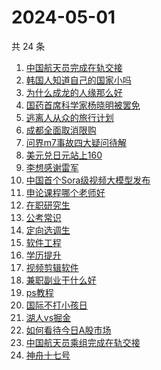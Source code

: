 # 2024-05-01

共 24 条

<!-- BEGIN -->
<!-- 最后更新时间 Wed May 01 2024 21:11:09 GMT+0800 (China Standard Time) -->

1. [中国航天员完成在轨交接](https://www.zhihu.com/search?q=%E4%B8%AD%E5%9B%BD%E8%88%AA%E5%A4%A9%E5%91%98%E5%AE%8C%E6%88%90%E5%9C%A8%E8%BD%A8%E4%BA%A4%E6%8E%A5)
1. [韩国人知道自己的国家小吗](https://www.zhihu.com/search?q=%E9%9F%A9%E5%9B%BD%E4%BA%BA%E7%9F%A5%E9%81%93%E8%87%AA%E5%B7%B1%E7%9A%84%E5%9B%BD%E5%AE%B6%E5%B0%8F%E5%90%97)
1. [为什么成龙的人缘那么好](https://www.zhihu.com/search?q=%E4%B8%BA%E4%BB%80%E4%B9%88%E6%88%90%E9%BE%99%E7%9A%84%E4%BA%BA%E7%BC%98%E9%82%A3%E4%B9%88%E5%A5%BD)
1. [国药首席科学家杨晓明被罢免](https://www.zhihu.com/search?q=%E5%9B%BD%E8%8D%AF%E9%A6%96%E5%B8%AD%E7%A7%91%E5%AD%A6%E5%AE%B6%E6%9D%A8%E6%99%93%E6%98%8E%E8%A2%AB%E7%BD%A2%E5%85%8D)
1. [逃离人从众的旅行计划](https://www.zhihu.com/search?q=%E9%80%83%E7%A6%BB%E4%BA%BA%E4%BB%8E%E4%BC%97%E7%9A%84%E6%97%85%E8%A1%8C%E8%AE%A1%E5%88%92)
1. [成都全面取消限购](https://www.zhihu.com/search?q=%E6%88%90%E9%83%BD%E5%85%A8%E9%9D%A2%E5%8F%96%E6%B6%88%E9%99%90%E8%B4%AD)
1. [问界m7事故四大疑问待解](https://www.zhihu.com/search?q=%E9%97%AE%E7%95%8Cm7%E4%BA%8B%E6%95%85%E5%9B%9B%E5%A4%A7%E7%96%91%E9%97%AE%E5%BE%85%E8%A7%A3)
1. [美元兑日元站上160](https://www.zhihu.com/search?q=%E7%BE%8E%E5%85%83%E5%85%91%E6%97%A5%E5%85%83%E7%AB%99%E4%B8%8A160)
1. [李想感谢雷军](https://www.zhihu.com/search?q=%E6%9D%8E%E6%83%B3%E6%84%9F%E8%B0%A2%E9%9B%B7%E5%86%9B)
1. [中国首个Sora级视频大模型发布](https://www.zhihu.com/search?q=%E4%B8%AD%E5%9B%BD%E9%A6%96%E4%B8%AASora%E7%BA%A7%E8%A7%86%E9%A2%91%E5%A4%A7%E6%A8%A1%E5%9E%8B%E5%8F%91%E5%B8%83)
1. [申论课程哪个老师好](https://www.zhihu.com/search?q=%E7%94%B3%E8%AE%BA%E8%AF%BE%E7%A8%8B%E5%93%AA%E4%B8%AA%E8%80%81%E5%B8%88%E5%A5%BD)
1. [在职研究生](https://www.zhihu.com/search?q=%E5%9C%A8%E8%81%8C%E7%A0%94%E7%A9%B6%E7%94%9F)
1. [公考常识](https://www.zhihu.com/search?q=%E5%85%AC%E8%80%83%E5%B8%B8%E8%AF%86)
1. [定向选调生](https://www.zhihu.com/search?q=%E5%AE%9A%E5%90%91%E9%80%89%E8%B0%83%E7%94%9F)
1. [软件工程](https://www.zhihu.com/search?q=%E8%BD%AF%E4%BB%B6%E5%B7%A5%E7%A8%8B)
1. [学历提升](https://www.zhihu.com/search?q=%E5%AD%A6%E5%8E%86%E6%8F%90%E5%8D%87)
1. [视频剪辑软件](https://www.zhihu.com/search?q=%E8%A7%86%E9%A2%91%E5%89%AA%E8%BE%91%E8%BD%AF%E4%BB%B6)
1. [兼职副业干什么好](https://www.zhihu.com/search?q=%E5%85%BC%E8%81%8C%E5%89%AF%E4%B8%9A%E5%B9%B2%E4%BB%80%E4%B9%88%E5%A5%BD)
1. [ps教程](https://www.zhihu.com/search?q=ps%E6%95%99%E7%A8%8B)
1. [国际不打小孩日](https://www.zhihu.com/search?q=%E5%9B%BD%E9%99%85%E4%B8%8D%E6%89%93%E5%B0%8F%E5%AD%A9%E6%97%A5)
1. [湖人vs掘金](https://www.zhihu.com/search?q=%E6%B9%96%E4%BA%BAvs%E6%8E%98%E9%87%91)
1. [如何看待今日A股市场](https://www.zhihu.com/search?q=%E5%A6%82%E4%BD%95%E7%9C%8B%E5%BE%85%E4%BB%8A%E6%97%A5A%E8%82%A1%E5%B8%82%E5%9C%BA)
1. [中国航天员乘组完成在轨交接](https://www.zhihu.com/search?q=%E4%B8%AD%E5%9B%BD%E8%88%AA%E5%A4%A9%E5%91%98%E4%B9%98%E7%BB%84%E5%AE%8C%E6%88%90%E5%9C%A8%E8%BD%A8%E4%BA%A4%E6%8E%A5)
1. [神舟十七号](https://www.zhihu.com/search?q=%E7%A5%9E%E8%88%9F%E5%8D%81%E4%B8%83%E5%8F%B7)

<!-- END -->
